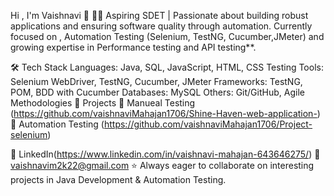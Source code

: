Hi , I'm Vaishnavi 👋
👩‍💻 Aspiring SDET |
Passionate about building robust applications and ensuring software quality through automation.
Currently focused on , Automation Testing (Selenium, TestNG, Cucumber,JMeter) and growing expertise in Performance testing and API testing**.

🛠 Tech Stack
Languages: Java, SQL, JavaScript, HTML, CSS
Testing Tools: Selenium WebDriver, TestNG, Cucumber, JMeter
Frameworks: TestNG, POM, BDD with Cucumber
Databases: MySQL
Others: Git/GitHub, Agile Methodologies
📂 Projects
🔹 Manueal Testing (https://github.com/vaishnaviMahajan1706/Shine-Haven-web-application-)
🔹 Automation Testing (https://github.com/vaishnaviMahajan1706/Project-selenium)


💼 LinkedIn(https://www.linkedin.com/in/vaishnavi-mahajan-643646275/)
📧 vaishnavim2k22@gmail.com
⭐️ Always eager to collaborate on interesting projects in Java Development & Automation Testing.


